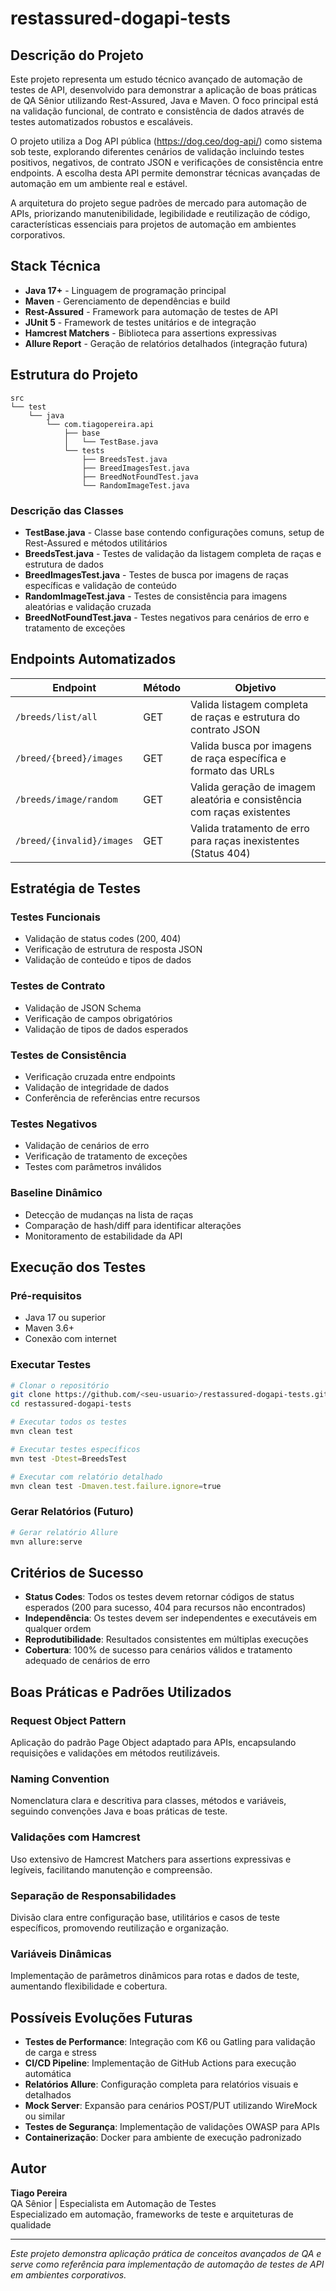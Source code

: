 # restassured-dogapi-tests

##  Descrição do Projeto

Este projeto representa um estudo técnico avançado de automação de testes de API, desenvolvido para demonstrar a aplicação de boas práticas de QA Sênior utilizando Rest-Assured, Java e Maven. O foco principal está na validação funcional, de contrato e consistência de dados através de testes automatizados robustos e escaláveis.

O projeto utiliza a Dog API pública (https://dog.ceo/dog-api/) como sistema sob teste, explorando diferentes cenários de validação incluindo testes positivos, negativos, de contrato JSON e verificações de consistência entre endpoints. A escolha desta API permite demonstrar técnicas avançadas de automação em um ambiente real e estável.

A arquitetura do projeto segue padrões de mercado para automação de APIs, priorizando manutenibilidade, legibilidade e reutilização de código, características essenciais para projetos de automação em ambientes corporativos.

##  Stack Técnica

- **Java 17+** - Linguagem de programação principal
- **Maven** - Gerenciamento de dependências e build
- **Rest-Assured** - Framework para automação de testes de API
- **JUnit 5** - Framework de testes unitários e de integração
- **Hamcrest Matchers** - Biblioteca para assertions expressivas
- **Allure Report** - Geração de relatórios detalhados (integração futura)

##  Estrutura do Projeto

```
src
└── test
    └── java
        └── com.tiagopereira.api
            ├── base
            │   └── TestBase.java
            └── tests
                ├── BreedsTest.java
                ├── BreedImagesTest.java
                ├── BreedNotFoundTest.java
                └── RandomImageTest.java
```

### Descrição das Classes

- **TestBase.java** - Classe base contendo configurações comuns, setup de Rest-Assured e métodos utilitários
- **BreedsTest.java** - Testes de validação da listagem completa de raças e estrutura de dados
- **BreedImagesTest.java** - Testes de busca por imagens de raças específicas e validação de conteúdo
- **RandomImageTest.java** - Testes de consistência para imagens aleatórias e validação cruzada
- **BreedNotFoundTest.java** - Testes negativos para cenários de erro e tratamento de exceções

##  Endpoints Automatizados

| Endpoint | Método | Objetivo |
|----------|--------|----------|
| `/breeds/list/all` | GET | Valida listagem completa de raças e estrutura do contrato JSON |
| `/breed/{breed}/images` | GET | Valida busca por imagens de raça específica e formato das URLs |
| `/breeds/image/random` | GET | Valida geração de imagem aleatória e consistência com raças existentes |
| `/breed/{invalid}/images` | GET | Valida tratamento de erro para raças inexistentes (Status 404) |

##  Estratégia de Testes

### Testes Funcionais
- Validação de status codes (200, 404)
- Verificação de estrutura de resposta JSON
- Validação de conteúdo e tipos de dados

### Testes de Contrato
- Validação de JSON Schema
- Verificação de campos obrigatórios
- Validação de tipos de dados esperados

### Testes de Consistência
- Verificação cruzada entre endpoints
- Validação de integridade de dados
- Conferência de referências entre recursos

### Testes Negativos
- Validação de cenários de erro
- Verificação de tratamento de exceções
- Testes com parâmetros inválidos

### Baseline Dinâmico
- Detecção de mudanças na lista de raças
- Comparação de hash/diff para identificar alterações
- Monitoramento de estabilidade da API

##  Execução dos Testes

### Pré-requisitos
- Java 17 ou superior
- Maven 3.6+
- Conexão com internet

### Executar Testes

```bash
# Clonar o repositório
git clone https://github.com/<seu-usuario>/restassured-dogapi-tests.git
cd restassured-dogapi-tests

# Executar todos os testes
mvn clean test

# Executar testes específicos
mvn test -Dtest=BreedsTest

# Executar com relatório detalhado
mvn clean test -Dmaven.test.failure.ignore=true
```

### Gerar Relatórios (Futuro)

```bash
# Gerar relatório Allure
mvn allure:serve
```

##  Critérios de Sucesso

- **Status Codes**: Todos os testes devem retornar códigos de status esperados (200 para sucesso, 404 para recursos não encontrados)
- **Independência**: Os testes devem ser independentes e executáveis em qualquer ordem
- **Reprodutibilidade**: Resultados consistentes em múltiplas execuções
- **Cobertura**: 100% de sucesso para cenários válidos e tratamento adequado de cenários de erro

##  Boas Práticas e Padrões Utilizados

### Request Object Pattern
Aplicação do padrão Page Object adaptado para APIs, encapsulando requisições e validações em métodos reutilizáveis.

### Naming Convention
Nomenclatura clara e descritiva para classes, métodos e variáveis, seguindo convenções Java e boas práticas de teste.

### Validações com Hamcrest
Uso extensivo de Hamcrest Matchers para assertions expressivas e legíveis, facilitando manutenção e compreensão.

### Separação de Responsabilidades
Divisão clara entre configuração base, utilitários e casos de teste específicos, promovendo reutilização e organização.

### Variáveis Dinâmicas
Implementação de parâmetros dinâmicos para rotas e dados de teste, aumentando flexibilidade e cobertura.

##  Possíveis Evoluções Futuras

- **Testes de Performance**: Integração com K6 ou Gatling para validação de carga e stress
- **CI/CD Pipeline**: Implementação de GitHub Actions para execução automática
- **Relatórios Allure**: Configuração completa para relatórios visuais e detalhados
- **Mock Server**: Expansão para cenários POST/PUT utilizando WireMock ou similar
- **Testes de Segurança**: Implementação de validações OWASP para APIs
- **Containerização**: Docker para ambiente de execução padronizado

##  Autor

**Tiago Pereira**  
QA Sênior | Especialista em Automação de Testes  
Especializado em automação, frameworks de teste e arquiteturas de qualidade

---

*Este projeto demonstra aplicação prática de conceitos avançados de QA e serve como referência para implementação de automação de testes de API em ambientes corporativos.*